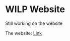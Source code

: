 # WILP Website
Still working on the website

The website: [Link](https://newbcrescent.github.io/WatsonvilleIvyLeagueProject/)
